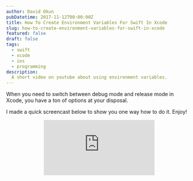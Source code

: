 ```yaml
---
author: David Okun
pubDatetime: 2017-11-12T00:00:00Z
title: How To Create Environment Variables For Swift In Xcode
slug: how-to-create-environment-variables-for-swift-in-xcode
featured: false
draft: false
tags:
  - swift
  - xcode
  - ios
  - programming
description:
  A short video on youtube about using environment variables.
---
```


When you need to switch between debug mode and release mode in Xcode, you have a ton of options at your disposal.

I made a quick screencast below to show you one way how to do it. Enjoy!

<center>
    <div style="max-width: 560px; margin: 0 auto;">
        <div style="position: relative; padding-bottom: 56.25%; height: 0; overflow: hidden;">
            <iframe src="https://www.youtube.com/embed/BdxAe0O357Q" frameborder="0" allowfullscreen></iframe>
        </div>
    </div>
</center>
